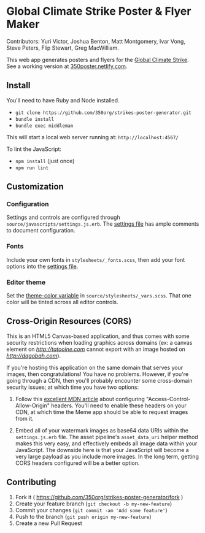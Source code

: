 # Global Climate Strike Poster & Flyer Maker

Contributors: Yuri Victor, Joshua Benton, Matt Montgomery, Ivar Vong, Steve Peters, Flip Stewart, Greg MacWilliam.

This web app generates posters and flyers for the [Global Climate Strike](https://globalclimatestrike.net/). See a working version at [350poster.netlify.com](https://350poster.netlify.com/).

## Install

You'll need to have Ruby and Node installed.

* `git clone https://github.com/350org/strikes-poster-generator.git`
* `bundle install`
* `bundle exec middleman`

This will start a local web server running at: `http://localhost:4567/`

To lint the JavaScript:

* `npm install` (just once)
* `npm run lint`

## Customization

### Configuration

Settings and controls are configured through `source/javascripts/settings.js.erb`. The [settings file](https://github.com/350org/strikes-poster-generator/blob/master/source/javascripts/settings.js.erb) has ample comments to document configuration.

### Fonts

Include your own fonts in `stylesheets/_fonts.scss`, then add your font options into the [settings file](https://github.com/350org/strikes-poster-generator/blob/master/source/javascripts/settings.js.erb#L11).

### Editor theme

Set the [theme-color variable](https://github.com/350org/strikes-poster-generator/blob/master/source/stylesheets/_vars.scss#L3) in `source/stylesheets/_vars.scss`. That one color will be tinted across all editor controls.

## Cross-Origin Resources (CORS)

This is an HTML5 Canvas-based application, and thus comes with some security restrictions when loading graphics across domains (ex: a canvas element on *http://tatooine.com* cannot export with an image hosted on *http://dagobah.com*).

If you're hosting this application on the same domain that serves your images, then congratulations! You have no problems. However, if you're going through a CDN, then you'll probably encounter some cross-domain security issues; at which time you have two options:

1. Follow this [excellent MDN article](https://developer.mozilla.org/en-US/docs/Web/HTML/CORS_enabled_image) about configuring "Access-Control-Allow-Origin" headers. You'll need to enable these headers on your CDN, at which time the Meme app should be able to request images from it.

2. Embed all of your watermark images as base64 data URIs within the `settings.js.erb` file. The asset pipeline's `asset_data_uri` helper method makes this very easy, and effectively embeds all image data within your JavaScript. The downside here is that your JavaScript will become a very large payload as you include more images. In the long term, getting CORS headers configured will be a better option.

## Contributing

1. Fork it ( https://github.com/350org/strikes-poster-generator/fork )
2. Create your feature branch (`git checkout -b my-new-feature`)
3. Commit your changes (`git commit -am 'Add some feature'`)
4. Push to the branch (`git push origin my-new-feature`)
5. Create a new Pull Request
